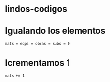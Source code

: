 # lindos-codigos


# Igualando los elementos
```
mats = eqps = obras = subs = 0
```


# Icrementamos 1
```
mats += 1
```

